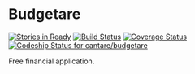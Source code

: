 Budgetare
=========
[![Stories in Ready](https://badge.waffle.io/cantare/budgetare.svg?label=ready&title=Ready)](http://waffle.io/cantare/budgetare)
[![Build Status](https://travis-ci.org/cantare/budgetare.svg?branch=master)](https://travis-ci.org/cantare/budgetare)
[![Coverage Status](https://coveralls.io/repos/cantare/budgetare/badge.svg)](https://coveralls.io/r/cantare/budgetare)
[ ![Codeship Status for cantare/budgetare](https://codeship.com/projects/edc254a0-ce1b-0132-5c66-12a910c0e38c/status?branch=master)](https://codeship.com/projects/76387)

Free financial application.


